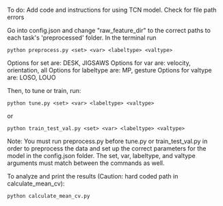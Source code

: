 To do: Add code and instructions for using TCN model.
Check for file path errors




Go into config.json and change "raw_feature_dir" to the correct paths to each task's 'preprocessed' folder.
In the terminal run
```
python preprocess.py <set> <var> <labeltype> <valtype>
```
Options for set are: DESK, JIGSAWS
Options for var are: velocity, orientation, all 
Options for labeltype are: MP, gesture
Options for valtype are: LOSO, LOUO

Then, to tune or train, run:
```
python tune.py <set> <var> <labeltype> <valtype>
```
or 
```
python train_test_val.py <set> <var> <labeltype> <valtype>
```
Note: You must run preprocess.py before tune.py or train_test_val.py in order to preprocess the data and set up the correct parameters for the model in the config.json folder.
The set, var, labeltype, and valtype arguments must match between the commands as well.

To analyze and print the results (Caution: hard coded path in calculate_mean_cv):
```
python calculate_mean_cv.py
```
